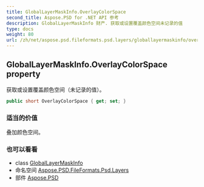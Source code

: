 ```yaml
---
title: GlobalLayerMaskInfo.OverlayColorSpace
second_title: Aspose.PSD for .NET API 参考
description: GlobalLayerMaskInfo 财产. 获取或设置覆盖颜色空间未记录的值
type: docs
weight: 80
url: /zh/net/aspose.psd.fileformats.psd.layers/globallayermaskinfo/overlaycolorspace/
---
```

## GlobalLayerMaskInfo.OverlayColorSpace property

获取或设置覆盖颜色空间（未记录的值）。

```csharp
public short OverlayColorSpace { get; set; }
```

### 适当的价值

叠加颜色空间。

### 也可以看看

* class [GlobalLayerMaskInfo](../)
* 命名空间 [Aspose.PSD.FileFormats.Psd.Layers](../../globallayermaskinfo/)
* 部件 [Aspose.PSD](../../../)



